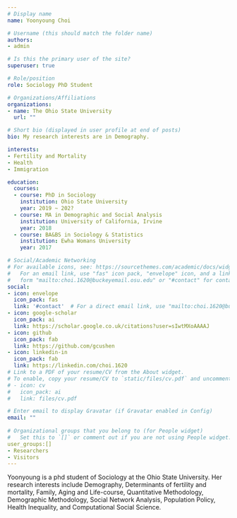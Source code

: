 ```yaml
---
# Display name
name: Yoonyoung Choi

# Username (this should match the folder name)
authors:
- admin

# Is this the primary user of the site?
superuser: true

# Role/position
role: Sociology PhD Student

# Organizations/Affiliations
organizations:
- name: The Ohio State University
  url: ""

# Short bio (displayed in user profile at end of posts)
bio: My research interests are in Demography.

interests:
- Fertility and Mortality
- Health
- Immigration

education:
  courses:
  - course: PhD in Sociology
    institution: Ohio State University
    year: 2019 ~ 202?
  - course: MA in Demographic and Social Analysis
    institution: University of California, Irvine
    year: 2018
  - course: BA&BS in Sociology & Statistics
    institution: Ewha Womans University
    year: 2017

# Social/Academic Networking
# For available icons, see: https://sourcethemes.com/academic/docs/widgets/#icons
#   For an email link, use "fas" icon pack, "envelope" icon, and a link in the
#   form "mailto:choi.1620@buckeyemail.osu.edu" or "#contact" for contact widget.
social:
- icon: envelope
  icon_pack: fas
  link: '#contact'  # For a direct email link, use "mailto:choi.1620@buckeyemail.osu.edu".
- icon: google-scholar
  icon_pack: ai
  link: https://scholar.google.co.uk/citations?user=sIwtMXoAAAAJ
- icon: github
  icon_pack: fab
  link: https://github.com/gcushen
- icon: linkedin-in
  icon_pack: fab
  link: https://linkedin.com/choi.1620
# Link to a PDF of your resume/CV from the About widget.
# To enable, copy your resume/CV to `static/files/cv.pdf` and uncomment the lines below.  
# - icon: cv
#   icon_pack: ai
#   link: files/cv.pdf

# Enter email to display Gravatar (if Gravatar enabled in Config)
email: ""
  
# Organizational groups that you belong to (for People widget)
#   Set this to `[]` or comment out if you are not using People widget.  
user_groups:[]
- Researchers
- Visitors
---
```


Yoonyoung is a phd student of Sociology at the Ohio State University. Her research interests include Demography, Determinants of fertility and mortality, Family, Aging and Life-course, Quantitative Methodology, Demographic Methodology, Social Network Analysis, Population Policy, Health Inequality, and Computational Social Science.

